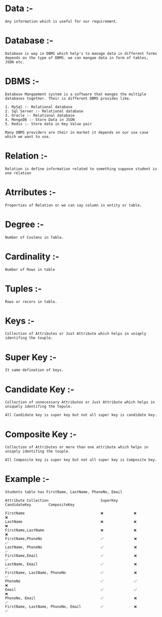 # Data :-

    Any information which is useful for our requirement.

# Database :-

    Database is way in DBMS which help's to manage data in different forms depends on the type of DBMS. we can mangae data in form of tables, JSON etc.

# DBMS :-

    Database Mangaement system is a software that manges the multiple databases together. Their is different DBMS provides like.

    1. MySql :- Relational database
    2. Sql Server :- Relational database
    3. Oracle :- Relational database
    4. MongoDB :- Store Data in JSON
    5. Redis :- Store data in Key Value pair

    Many DBMS providers are their in market it depends on our use case which we want to use.

# Relation :-

    Relation is define information related to something suppose student is one relation

# Atrributes :-

    Properties of Relation or we can say column in entity or table.

# Degree :-

    Number of Coulmns in Table.

# Cardinality :-

    Number of Rows in table

# Tuples :-

    Rows or recors in table.

# Keys :-

    Collection of Attributes or Just Attribute which helps in uniqely identifing the touple.

# Super Key :-

    It same defination of keys.

# Candidate Key :-

    Collection of unnecessary Attributes or Just Attribute which helps in uniquely identifing the topule.

    All Candidate key is super key but not all super key is candidate key.

# Composite Key :-

    Collection of Attributes or more than one attribute which helps in uniqely identifing the touple.

    All Composite key is super key but not all super key is Composite key.

# Example :-

    Students table has FirstName, LastName, PhoneNo, Email

    Attribute Collection                        SuperKey        CandidateKey        CompositeKey

    FirstName                                   ❌              ❌                  ❌
    LastName                                    ❌              ❌                  ❌
    FirstName,LastName                          ❌              ❌                  ❌
    FirstName,PhoneNo                           ✅              ❌                  ✅
    LastName, PhoneNo                           ✅              ❌                  ✅
    FirstName,Email                             ✅              ❌                  ✅
    LastName, Email                             ✅              ❌                  ✅
    FirstName, LastName, PhoneNo                ✅              ❌                  ✅
    PhoneNo                                     ✅              ✅                  ❌
    Email                                       ✅              ✅                  ❌
    PhoneNo, Email                              ✅              ❌                  ✅
    FirstName, LastName, PhoneNo, Email         ✅              ❌                  ✅

